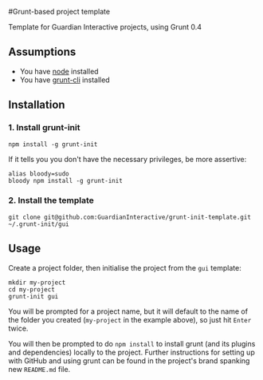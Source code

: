#Grunt-based project template

Template for Guardian Interactive projects, using Grunt 0.4

## Assumptions

* You have [node](http://nodejs.org) installed
* You have [grunt-cli](http://gruntjs.com/getting-started) installed

## Installation

### 1. Install grunt-init

`npm install -g grunt-init`

If it tells you you don't have the necessary privileges, be more assertive:

```shell
alias bloody=sudo
bloody npm install -g grunt-init
```

### 2. Install the template
`git clone git@github.com:GuardianInteractive/grunt-init-template.git ~/.grunt-init/gui`


## Usage
Create a project folder, then initialise the project from the `gui` template:

```shell
mkdir my-project
cd my-project
grunt-init gui
```

You will be prompted for a project name, but it will default to the name of the folder you created (`my-project` in the example above), so just hit `Enter` twice.

You will then be prompted to do `npm install` to install grunt (and its plugins and dependencies) locally to the project. Further instructions for setting up with GitHub and using grunt can be found in the project's brand spanking new `README.md` file.